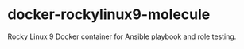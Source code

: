 # docker-rockylinux9-molecule
Rocky Linux 9 Docker container for Ansible playbook and role testing.
